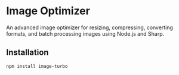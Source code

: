 # Image Optimizer

An advanced image optimizer for resizing, compressing, converting formats, and batch processing images using Node.js and Sharp.

## Installation

```bash
npm install image-turbo
```
